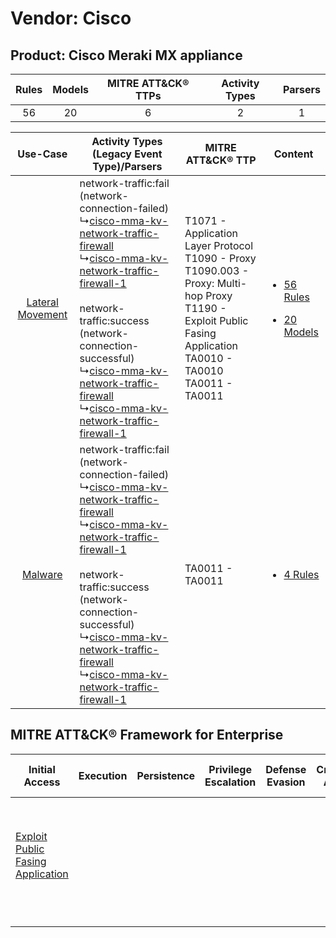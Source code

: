 Vendor: Cisco
=============
Product: Cisco Meraki MX appliance
----------------------------------
| Rules | Models | MITRE ATT&CK® TTPs | Activity Types | Parsers |
|:-----:|:------:|:------------------:|:--------------:|:-------:|
|  56   |   20   |         6          |       2        |    1    |

|    Use-Case    | Activity Types (Legacy Event Type)/Parsers    | MITRE ATT&CK® TTP    | Content    |
|:----:| ---- | ---- | ---- |
| [Lateral Movement](../../../UseCases/uc_lateral_movement.md) |  network-traffic:fail (network-connection-failed)<br> ↳[cisco-mma-kv-network-traffic-firewall](Ps/pC_ciscommakvnetworktrafficfirewall.md)<br> ↳[cisco-mma-kv-network-traffic-firewall-1](Ps/pC_ciscommakvnetworktrafficfirewall1.md)<br><br> network-traffic:success (network-connection-successful)<br> ↳[cisco-mma-kv-network-traffic-firewall](Ps/pC_ciscommakvnetworktrafficfirewall.md)<br> ↳[cisco-mma-kv-network-traffic-firewall-1](Ps/pC_ciscommakvnetworktrafficfirewall1.md)<br> | T1071 - Application Layer Protocol<br>T1090 - Proxy<br>T1090.003 - Proxy: Multi-hop Proxy<br>T1190 - Exploit Public Fasing Application<br>TA0010 - TA0010<br>TA0011 - TA0011<br> | [<ul><li>56 Rules</li></ul><ul><li>20 Models</li></ul>](RM/r_m_cisco_cisco_meraki_mx_appliance_Lateral_Movement.md) |
|          [Malware](../../../UseCases/uc_malware.md)          |  network-traffic:fail (network-connection-failed)<br> ↳[cisco-mma-kv-network-traffic-firewall](Ps/pC_ciscommakvnetworktrafficfirewall.md)<br> ↳[cisco-mma-kv-network-traffic-firewall-1](Ps/pC_ciscommakvnetworktrafficfirewall1.md)<br><br> network-traffic:success (network-connection-successful)<br> ↳[cisco-mma-kv-network-traffic-firewall](Ps/pC_ciscommakvnetworktrafficfirewall.md)<br> ↳[cisco-mma-kv-network-traffic-firewall-1](Ps/pC_ciscommakvnetworktrafficfirewall1.md)<br> | TA0011 - TA0011<br>    | [<ul><li>4 Rules</li></ul>](RM/r_m_cisco_cisco_meraki_mx_appliance_Malware.md)    |

MITRE ATT&CK® Framework for Enterprise
--------------------------------------
| Initial Access                                                                         | Execution | Persistence | Privilege Escalation | Defense Evasion | Credential Access | Discovery | Lateral Movement | Collection | Command and Control                                                                                                                                                                                                      | Exfiltration | Impact |
| -------------------------------------------------------------------------------------- | --------- | ----------- | -------------------- | --------------- | ----------------- | --------- | ---------------- | ---------- | ------------------------------------------------------------------------------------------------------------------------------------------------------------------------------------------------------------------------ | ------------ | ------ |
| [Exploit Public Fasing Application](https://attack.mitre.org/techniques/T1190)<br><br> |           |             |                      |                 |                   |           |                  |            | [Proxy: Multi-hop Proxy](https://attack.mitre.org/techniques/T1090/003)<br><br>[Application Layer Protocol](https://attack.mitre.org/techniques/T1071)<br><br>[Proxy](https://attack.mitre.org/techniques/T1090)<br><br> |              |        |